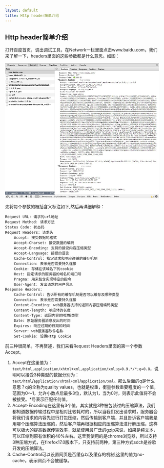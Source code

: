 ```yaml
---
layout: default
title: Http header简单介绍
---
```

Http header简单介绍
-------------------
打开百度首页，调出调试工具，在Network一栏里面点击www.baidu.com，我们来了解一下，headers里面的这些参数都是什么意思。如图：

![](/images/http_header.jpg)

先将每个参数的概括含义标注如下,然后再详细解释：

    Request URL: 请求的url地址
    Request Method: 请求方法
    Status Code: 状态码
    Request Headers: 请求头
        Accept: 接受数据的格式
        Accept-Charset: 接受数据的编码
        Accept-Encoding: 支持的接受内容压缩类型
        Accept-Language: 接受的语言
        Cache-Control: 指定请求和响应遵循的缓存机制
        Connection: 表示是否需要持久连接
        Cookie: 存储在该域名下的cookie
        Host: 指定请求的服务器的域名和端口号
        Pragma: 用来包含实现特定的指令
        User-Agent: 发出请求的用户信息
    Response Headers:
        Cache-Control: 告诉所有的缓存机制是否可以缓存及哪种类型
        Connection: 表示是否需要持久连接
        Content-Encoding: web服务器支持的返回内容压缩编码类型
        Content-length: 响应体的长度
        Content-Type: 返回内容的MIME类型
        Date: 原始服务器消息发出的时间
        Expires: 响应过期的日期和时间
        Server: web服务器软件名称
        Set-Cookie: 设置Http Cookie

前三种很简单，不再赘述，我们来看Request Headers里面的第一个参数Accept。
1. Accept在这里值为：`text/html,application/xhtml+xml,application/xml;q=0.9,*/*;q=0.8`，说明可以接受3种类型的数据分别为：`text/html`/`application/xhtml+xml`/`application/xml`。那么后面的q是什么意思？q的全称为quality values，也就是权重，衡量参数重要程度的一个值，范围为0～1，允许小数点后最多3位，默认为1，当为0时，则表示此值将不会被接受。*号表示匹配任何值。
2. Accept-Encoding在这里有3个值，其实就是3种被包装过的压缩算法，我们都知道数据传输过程中是相对比较耗时的，所以当我们发出请求时，服务器会将我们请求的内容先进行打包压缩，然后传输到客户端，并且告诉客户端我是用哪个压缩算法压缩的，然后客户端再根据相应的压缩算法进行解压缩，这样可以极大的提高数据传输效率，就拿使用最广泛的gzip来说，如果是纯文本，可以压缩到原有体积的40%左右。这里我使用的是chrome浏览器，所以支持3种压缩方式，在firefox17.0版本下，只支持前两种，第三种方式sdch是谷歌开发的压缩算法。
3. Cache-Control可以设置网页是否缓存以及缓存的机制,这里的值为no-cache，表示网页不会被缓存。